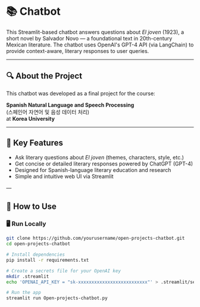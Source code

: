 # 📚 Chatbot

This Streamlit-based chatbot answers questions about *El joven* (1923), a short novel by Salvador Novo — a foundational text in 20th-century Mexican literature. The chatbot uses OpenAI's GPT-4 API (via LangChain) to provide context-aware, literary responses to user queries.

---

## 🔍 About the Project

This chatbot was developed as a final project for the course:

**Spanish Natural Language and Speech Processing**  
(스페인어 자연어 및 음성 데이터 처리)  
at **Korea University**

---

## 🧠 Key Features

- Ask literary questions about *El joven* (themes, characters, style, etc.)
- Get concise or detailed literary responses powered by ChatGPT (GPT-4)
- Designed for Spanish-language literary education and research
- Simple and intuitive web UI via Streamlit

—

## 🚀 How to Use

### 🖥 Run Locally

```bash
git clone https://github.com/yourusername/open-projects-chatbot.git
cd open-projects-chatbot

# Install dependencies
pip install -r requirements.txt

# Create a secrets file for your OpenAI key
mkdir .streamlit
echo 'OPENAI_API_KEY = "sk-xxxxxxxxxxxxxxxxxxxxxxxxxx"' > .streamlit/secrets.toml

# Run the app
streamlit run Open-projects-chatbot.py
